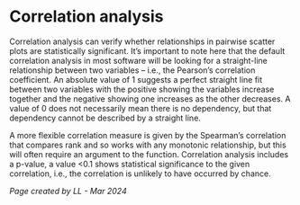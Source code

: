 # Correlation analysis 

Correlation analysis can verify whether relationships in pairwise scatter plots are statistically significant. It’s important
to note here that the default correlation analysis in most software will be looking for a straight-line relationship between 
two variables – i.e., the Pearson’s correlation coefficient. An absolute value of 1 suggests a perfect straight line fit 
between two variables with the positive showing the variables increase together and the negative showing one 
increases as the other decreases. A value of 0 does not necessarily mean there is no dependency, but that dependency 
cannot be described by a straight line. 


A more flexible correlation measure is given by the Spearman’s correlation that 
compares rank and so works with any monotonic relationship, but this will often require an argument to the function. 
Correlation analysis includes a p-value, a value <0.1 shows statistical significance to the given correlation, i.e., the 
correlation is unlikely to have occurred by chance. 


*Page created by LL - Mar 2024*
